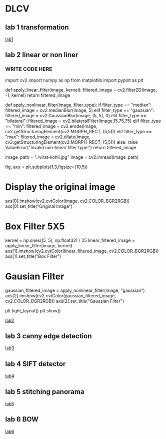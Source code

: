 # DLCV
## lab 1 transformation
[lab1](https://colab.research.google.com/drive/1u1DqUqinbUUJ580kvJlWrUUM5mT8QpmC?authuser=1&usp=classroom_web#scrollTo=MLd4d_hzJyAQ)
## lab 2 linear or non liner
### WRITE CODE HERE ###
import cv2
import numpy as np
from matplotlib import pyplot as plt

def apply_linear_filter(image, kernel):
    filtered_image = cv2.filter2D(image, -1, kernel)
    return filtered_image

def apply_nonlinear_filter(image, filter_type):
    if filter_type == "median":
        filtered_image = cv2.medianBlur(image, 5)
    elif filter_type == "gaussian":
        filtered_image = cv2.GaussianBlur(image, (5, 5), 0)
    elif filter_type == "bilateral":
        filtered_image = cv2.bilateralFilter(image,15,75,75)
    elif filter_type == "min":
        filtered_image = cv2.erode(image, cv2.getStructuringElement(cv2.MORPH_RECT, (5,5)))
    elif filter_type == "max":
        filtered_image = cv2.dilate(image, cv2.getStructuringElement(cv2.MORPH_RECT, (5,5)))
    else:
        raise ValueError("Invalid non-linear filter type.")
    return filtered_image

image_path = "./virat-kohli.jpg"
image = cv2.imread(image_path)

fig, axs = plt.subplots(1,3,figsize=(10,5))

# Display the original image
axs[0].imshow(cv2.cvtColor(image, cv2.COLOR_BGR2RGB))
axs[0].set_title("Original Image")

# Box Filter 5X5
kernel = np.ones((5, 5), np.float32) / 25
linear_filtered_image = apply_linear_filter(image, kernel)
axs[1].imshow(cv2.cvtColor(linear_filtered_image, cv2.COLOR_BGR2RGB))
axs[1].set_title("Box Filter")

# Gausian Filter
gaussian_filtered_image = apply_nonlinear_filter(image, "gaussian")
axs[2].imshow(cv2.cvtColor(gaussian_filtered_image, cv2.COLOR_BGR2RGB))
axs[2].set_title("Gaussian Filter")

plt.tight_layout()
plt.show()

[lab2](https://colab.research.google.com/drive/1z1wwZiJIDxoprMDtsNI07cDBbgjOGoOU?authuser=1&usp=classroom_web#scrollTo=7FHJN1zI3U98)
## lab 3 canny edge detection
[lab3](https://colab.research.google.com/drive/1iati55manaTaFjbolDmab2bnb3mojhEo?authuser=1&usp=classroom_web)
## lab 4 SIFT detector
[lab4](https://colab.research.google.com/drive/1FBQ6oOohWqO95H7cd6HawAOC7jvgGSz1?authuser=1&usp=classroom_web)
## lab 5 stitching panorama
[lab5](https://colab.research.google.com/drive/1wtcgOciMPhPn7hJvFlL4wWZDpV1DUmSq?authuser=1&usp=classroom_web)
## lab 6 BOW
[lab6](https://colab.research.google.com/drive/1Doz8T62kLWq4n_wjwJaQF1ZQhNl7WDa_?authuser=1&usp=classroom_web#scrollTo=Qq-9rtxZ7YlP)
